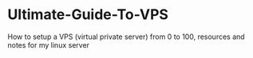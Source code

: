 # Ultimate-Guide-To-VPS
How to setup a VPS (virtual private server) from 0 to 100, resources and notes for my linux server
